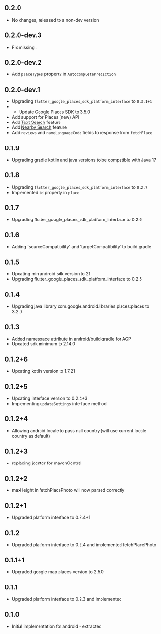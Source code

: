 ## 0.2.0

* No changes, released to a non-dev version

## 0.2.0-dev.3

* Fix missing `,`

## 0.2.0-dev.2

* Add `placeTypes` property in `AutocompletePrediction`

## 0.2.0-dev.1

* Upgrading `flutter_google_places_sdk_platform_interface` to `0.3.1+1`
* * Update Google Places SDK to 3.5.0
* Add support for Places (new) API
* Add [Text Search](https://developers.google.com/maps/documentation/places/web-service/text-search) feature
* Add [Nearby Search](https://developers.google.com/maps/documentation/places/web-service/nearby-search) feature
* Add `reviews` and `nameLanguageCode` fields to response from `fetchPlace`

## 0.1.9

* Upgrading gradle kotlin and java versions to be compatible with Java 17

## 0.1.8

* Upgrading `flutter_google_places_sdk_platform_interface` to `0.2.7`
* Implemented `id` property in `place`

## 0.1.7

* Upgrading flutter_google_places_sdk_platform_interface to 0.2.6

## 0.1.6

* Adding 'sourceCompatibility' and 'targetCompatibility' to build.gradle

## 0.1.5

* Updating min android sdk version to 21
* Upgrading flutter_google_places_sdk_platform_interface to 0.2.5

## 0.1.4

* Upgrading java library com.google.android.libraries.places:places to 3.2.0

## 0.1.3

* Added namespace attribute in android/build.gradle for AGP
* Updated sdk minimum to 2.14.0

## 0.1.2+6

* Updating kotlin version to 1.7.21

## 0.1.2+5

* Updating interface version to 0.2.4+3
* Implementing `updateSettings` interface method

## 0.1.2+4

* Allowing android locale to pass null country (will use current locale country as default)

## 0.1.2+3

* replacing jcenter for mavenCentral

## 0.1.2+2

* maxHeight in fetchPlacePhoto will now parsed correctly

## 0.1.2+1

* Upgraded platform interface to 0.2.4+1

## 0.1.2

* Upgraded platform interface to 0.2.4 and implemented fetchPlacePhoto

## 0.1.1+1

* Upgraded google map places version to 2.5.0

## 0.1.1

* Upgraded platform interface to 0.2.3 and implemented

## 0.1.0

* Initial implementation for android - extracted
